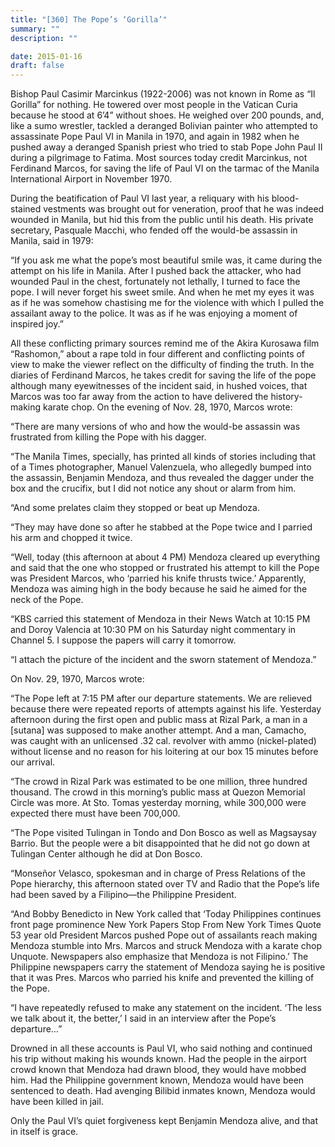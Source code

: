 ```yaml
---
title: "[360] The Pope’s ‘Gorilla’"
summary: ""
description: ""

date: 2015-01-16
draft: false
---
```


Bishop Paul Casimir Marcinkus (1922-2006) was not known in Rome as “Il Gorilla” for nothing. He towered over most people in the Vatican Curia because he stood at 6’4” without shoes. He weighed over 200 pounds, and, like a sumo wrestler, tackled a deranged Bolivian painter who attempted to assassinate Pope Paul VI in Manila in 1970, and again in 1982 when he pushed away a deranged Spanish priest who tried to stab Pope John Paul II during a pilgrimage to Fatima. Most sources today credit Marcinkus, not Ferdinand Marcos, for saving the life of Paul VI on the tarmac of the Manila International Airport in November 1970.

During the beatification of Paul VI last year, a reliquary with his blood-stained vestments was brought out for veneration, proof that he was indeed wounded in Manila, but hid this from the public until his death. His private secretary, Pasquale Macchi, who fended off the would-be assassin in Manila, said in 1979:

“If you ask me what the pope’s most beautiful smile was, it came during the attempt on his life in Manila. After I pushed back the attacker, who had wounded Paul in the chest, fortunately not lethally, I turned to face the pope. I will never forget his sweet smile. And when he met my eyes it was as if he was somehow chastising me for the violence with which I pulled the assailant away to the police. It was as if he was enjoying a moment of inspired joy.”

All these conflicting primary sources remind me of the Akira Kurosawa film “Rashomon,” about a rape told in four different and conflicting points of view to make the viewer reflect on the difficulty of finding the truth. In the diaries of Ferdinand Marcos, he takes credit for saving the life of the pope although many eyewitnesses of the incident said, in hushed voices, that Marcos was too far away from the action to have delivered the history-making karate chop. On the evening of Nov. 28, 1970, Marcos wrote:

“There are many versions of who and how the would-be assassin was frustrated from killing the Pope with his dagger.

“The Manila Times, specially, has printed all kinds of stories including that of a Times photographer, Manuel Valenzuela, who allegedly bumped into the assassin, Benjamin Mendoza, and thus revealed the dagger under the box and the crucifix, but I did not notice any shout or alarm from him.

“And some prelates claim they stopped or beat up Mendoza.

“They may have done so after he stabbed at the Pope twice and I parried his arm and chopped it twice.

“Well, today (this afternoon at about 4 PM) Mendoza cleared up everything and said that the one who stopped or frustrated his attempt to kill the Pope was President Marcos, who ‘parried his knife thrusts twice.’ Apparently, Mendoza was aiming high in the body because he said he aimed for the neck of the Pope.

“KBS carried this statement of Mendoza in their News Watch at 10:15 PM and Doroy Valencia at 10:30 PM on his Saturday night commentary in Channel 5. I suppose the papers will carry it tomorrow.

“I attach the picture of the incident and the sworn statement of Mendoza.”

On Nov. 29, 1970, Marcos wrote:

“The Pope left at 7:15 PM after our departure statements. We are relieved because there were repeated reports of attempts against his life. Yesterday afternoon during the first open and public mass at Rizal Park, a man in a [sutana] was supposed to make another attempt. And a man, Camacho, was caught with an unlicensed .32 cal. revolver with ammo (nickel-plated) without license and no reason for his loitering at our box 15 minutes before our arrival.

“The crowd in Rizal Park was estimated to be one million, three hundred thousand. The crowd in this morning’s public mass at Quezon Memorial Circle was more. At Sto. Tomas yesterday morning, while 300,000 were expected there must have been 700,000.

“The Pope visited Tulingan in Tondo and Don Bosco as well as Magsaysay Barrio. But the people were a bit disappointed that he did not go down at Tulingan Center although he did at Don Bosco.

“Monseñor Velasco, spokesman and in charge of Press Relations of the Pope hierarchy, this afternoon stated over TV and Radio that the Pope’s life had been saved by a Filipino—the Philippine President.

“And Bobby Benedicto in New York called that ‘Today Philippines continues front page prominence New York Papers Stop From New York Times Quote 53 year old President Marcos pushed Pope out of assailants reach making Mendoza stumble into Mrs. Marcos and struck Mendoza with a karate chop Unquote. Newspapers also emphasize that Mendoza is not Filipino.’ The Philippine newspapers carry the statement of Mendoza saying he is positive that it was Pres. Marcos who parried his knife and prevented the killing of the Pope.

“I have repeatedly refused to make any statement on the incident. ‘The less we talk about it, the better,’ I said in an interview after the Pope’s departure…”

Drowned in all these accounts is Paul VI, who said nothing and continued his trip without making his wounds known. Had the people in the airport crowd known that Mendoza had drawn blood, they would have mobbed him. Had the Philippine government known, Mendoza would have been sentenced to death. Had avenging Bilibid inmates known, Mendoza would have been killed in jail.

Only the Paul VI’s quiet forgiveness kept Benjamin Mendoza alive, and that in itself is grace.

